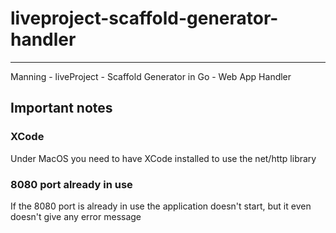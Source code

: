 # liveproject-scaffold-generator-handler
---

Manning - liveProject - Scaffold Generator in Go - Web App Handler


## Important notes

### XCode

Under MacOS you need to have XCode installed to use the net/http library

### 8080 port already in use

If the 8080 port is already in use the application doesn't start, but it even doesn't give any error message
